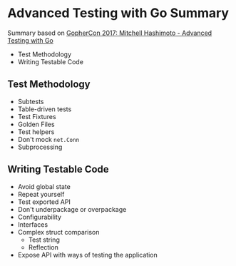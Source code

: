 # Advanced Testing with Go Summary

Summary based on [GopherCon 2017: Mitchell Hashimoto - Advanced Testing with Go
](https://www.youtube.com/watch?v=8hQG7QlcLBk)

* Test Methodology
* Writing Testable Code

## Test Methodology

* Subtests
* Table-driven tests
* Test Fixtures
* Golden Files
* Test helpers
* Don't mock `net.Conn`
* Subprocessing

## Writing Testable Code

* Avoid global state
* Repeat yourself
* Test exported API
* Don't underpackage or overpackage
* Configurability
* Interfaces
* Complex struct comparison
  * Test string
  * Reflection
* Expose API with ways of testing the application
